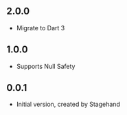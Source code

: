 ## 2.0.0

- Migrate to Dart 3

## 1.0.0

- Supports Null Safety

## 0.0.1

- Initial version, created by Stagehand
